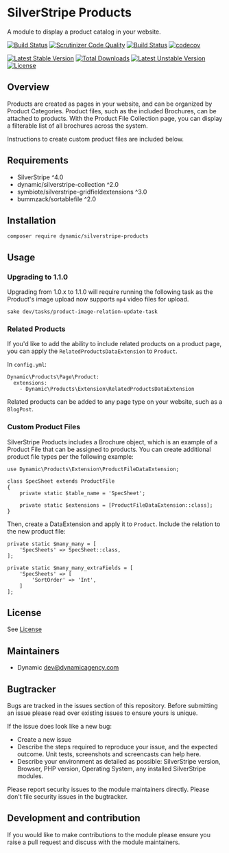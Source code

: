 # SilverStripe Products

A module to display a product catalog in your website. 

[![Build Status](https://travis-ci.org/dynamic/silverstripe-products.svg?branch=master)](https://travis-ci.org/dynamic/silverstripe-products)
[![Scrutinizer Code Quality](https://scrutinizer-ci.com/g/dynamic/silverstripe-products/badges/quality-score.png?b=master)](https://scrutinizer-ci.com/g/dynamic/silverstripe-products/?branch=master)
[![Build Status](https://scrutinizer-ci.com/g/dynamic/silverstripe-products/badges/build.png?b=master)](https://scrutinizer-ci.com/g/dynamic/silverstripe-products/build-status/master)
[![codecov](https://codecov.io/gh/dynamic/silverstripe-products/branch/master/graph/badge.svg)](https://codecov.io/gh/dynamic/silverstripe-products)

[![Latest Stable Version](https://poser.pugx.org/dynamic/silverstripe-products/v/stable)](https://packagist.org/packages/dynamic/silverstripe-products)
[![Total Downloads](https://poser.pugx.org/dynamic/silverstripe-products/downloads)](https://packagist.org/packages/dynamic/silverstripe-products)
[![Latest Unstable Version](https://poser.pugx.org/dynamic/silverstripe-products/v/unstable)](https://packagist.org/packages/dynamic/silverstripe-products)
[![License](https://poser.pugx.org/dynamic/silverstripe-products/license)](https://packagist.org/packages/dynamic/silverstripe-products)

## Overview

Products are created as pages in your website, and can be organized by Product Categories. Product files, such as the included Brochures, can be attached to products. With the Product File Collection page, you can display a filterable list of all brochures across the system.

Instructions to create custom product files are included below.

## Requirements

* SilverStripe ^4.0
* dynamic/silverstripe-collection ^2.0
* symbiote/silverstripe-gridfieldextensions ^3.0
* bummzack/sortablefile ^2.0

## Installation

```
composer require dynamic/silverstripe-products
```

## Usage

### Upgrading to 1.1.0

Upgrading from 1.0.x to 1.1.0 will require running the following task as the Product's image upload now supports `mp4` video files for upload.

`sake dev/tasks/product-image-relation-update-task`

### Related Products

If you'd like to add the ability to include related products on a product page, you can apply the `RelatedProductsDataExtension` to `Product`.

In `config.yml`:

```
Dynamic\Products\Page\Product:
  extensions:
    - Dynamic\Products\Extension\RelatedProductsDataExtension
```

Related products can be added to any page type on your website, such as a `BlogPost`.

### Custom Product Files

SilverStripe Products includes a Brochure object, which is an example of a Product File that can be assigned to products. You can create additional product file types per the following example:

```
use Dynamic\Products\Extension\ProductFileDataExtension;

class SpecSheet extends ProductFile
{
	private static $table_name = 'SpecSheet';
	
	private static $extensions = [ProductFileDataExtension::class];
}
```

Then, create a DataExtension and apply it to `Product`. Include the relation to the new product file:

```
private static $many_many = [
	'SpecSheets' => SpecSheet::class,
];

private static $many_many_extraFields = [
	'SpecSheets' => [
		'SortOrder' => 'Int',
	]
];
```

## License

See [License](license.md)

## Maintainers
 * Dynamic <dev@dynamicagency.com>
 
## Bugtracker
Bugs are tracked in the issues section of this repository. Before submitting an issue please read over 
existing issues to ensure yours is unique. 
 
If the issue does look like a new bug:
 
 - Create a new issue
 - Describe the steps required to reproduce your issue, and the expected outcome. Unit tests, screenshots 
 and screencasts can help here.
 - Describe your environment as detailed as possible: SilverStripe version, Browser, PHP version, 
 Operating System, any installed SilverStripe modules.
 
Please report security issues to the module maintainers directly. Please don't file security issues in the bugtracker.
 
## Development and contribution
If you would like to make contributions to the module please ensure you raise a pull request and discuss with the module maintainers.
